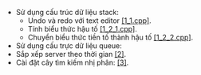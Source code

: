 * Sử dụng cấu trúc dữ liệu stack:
  * Undo và redo với text editor [[1_1.cpp]](https://github.com/phamxuansang241/Bai-tap-KTLT/blob/main/Tuan%208/1_1.cpp).
  * Tính biểu thức hậu tố [[1_2_1.cpp]](https://github.com/phamxuansang241/Bai-tap-KTLT/blob/main/Tuan%208/1_2_1.cpp).
  * Chuyển biểu thức tiền tố thành hậu tố [[1_2_2.cpp]](https://github.com/phamxuansang241/Bai-tap-KTLT/blob/main/Tuan%208/1_2_2.cpp).
 * Sử dụng cấu trực dữ liệu queue:
  * Sắp xếp server theo thời gian [[2]](https://github.com/phamxuansang241/Bai-tap-KTLT/blob/main/Tuan%208/2.cpp). 
 * Cài đặt cây tìm kiếm nhị phân: [[3]](https://github.com/phamxuansang241/Bai-tap-KTLT/blob/main/Tuan%208/3.cpp).
